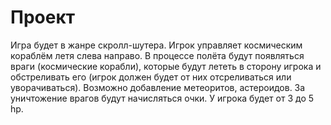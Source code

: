 # Проект
Игра будет в жанре скролл-шутера. Игрок управляет космическим кораблём летя слева направо. В процессе полёта будут появляться враги (космические корабли), которые будут лететь в сторону игрока и обстреливать его (игрок должен будет от них отсреливаться или уворачиваться). Возможно добавление метеоритов, астероидов. За уничтожение врагов будут начисляться очки. У игрока будет от 3 до 5 hp. 
